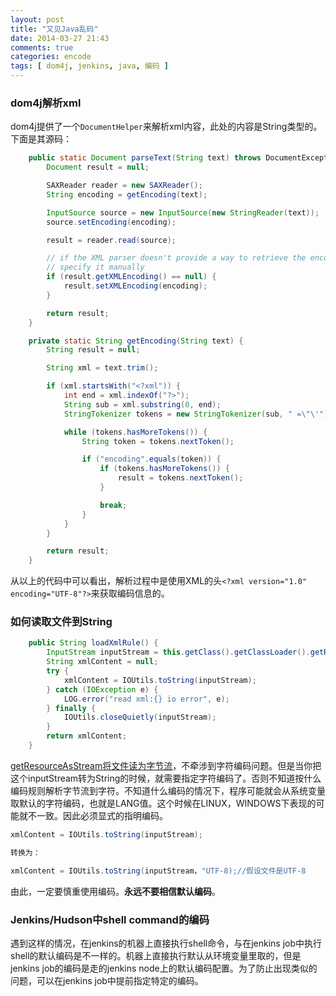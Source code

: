 ```yaml
---
layout: post
title: "又见Java乱码"
date: 2014-03-27 21:43
comments: true
categories: encode
tags: [ dom4j, jenkins, java, 编码 ]
---
```

### dom4j解析xml

dom4j提供了一个`DocumentHelper`来解析xml内容，此处的内容是String类型的。下面是其源码：

```java
    public static Document parseText(String text) throws DocumentException {
        Document result = null;

        SAXReader reader = new SAXReader();
        String encoding = getEncoding(text);

        InputSource source = new InputSource(new StringReader(text));
        source.setEncoding(encoding);

        result = reader.read(source);

        // if the XML parser doesn't provide a way to retrieve the encoding,
        // specify it manually
        if (result.getXMLEncoding() == null) {
            result.setXMLEncoding(encoding);
        }

        return result;
    }

    private static String getEncoding(String text) {
        String result = null;

        String xml = text.trim();

        if (xml.startsWith("<?xml")) {
            int end = xml.indexOf("?>");
            String sub = xml.substring(0, end);
            StringTokenizer tokens = new StringTokenizer(sub, " =\"\'");

            while (tokens.hasMoreTokens()) {
                String token = tokens.nextToken();

                if ("encoding".equals(token)) {
                    if (tokens.hasMoreTokens()) {
                        result = tokens.nextToken();
                    }

                    break;
                }
            }
        }

        return result;
    }
```

从以上的代码中可以看出，解析过程中是使用XML的头`<?xml version="1.0" encoding="UTF-8"?>`来获取编码信息的。
<!--more-->

### 如何读取文件到String

```java
    public String loadXmlRule() {
        InputStream inputStream = this.getClass().getClassLoader().getResourceAsStream("file.xml");
        String xmlContent = null;
        try {
            xmlContent = IOUtils.toString(inputStream);
        } catch (IOException e) {
            LOG.error("read xml:{} io error", e);
        } finally {
            IOUtils.closeQuietly(inputStream);
        }
        return xmlContent;
    }
```

[getResourceAsStream将文件读为字节流](<http://stackoverflow.com/questions/5590451/getresourceasstream-what-encoding-is-it-read-as>)，不牵涉到字符编码问题。但是当你把这个inputStream转为String的时候，就需要指定字符编码了。否则不知道按什么编码规则解析字节流到字符。不知道什么编码的情况下，程序可能就会从系统变量取默认的字符编码，也就是LANG值。这个时候在LINUX，WINDOWS下表现的可能就不一致。因此必须显式的指明编码。

```java
xmlContent = IOUtils.toString(inputStream);

转换为：

xmlContent = IOUtils.toString(inputStream，"UTF-8);//假设文件是UTF-8
```

由此，一定要慎重使用编码。**永远不要相信默认编码**。

### Jenkins/Hudson中shell command的编码

遇到这样的情况，在jenkins的机器上直接执行shell命令，与在jenkins job中执行shell的默认编码是不一样的。机器上直接执行默认从环境变量里取的，但是jenkins job的编码是走的jenkins node上的默认编码配置。为了防止出现类似的问题，可以在jenkins job中提前指定特定的编码。
